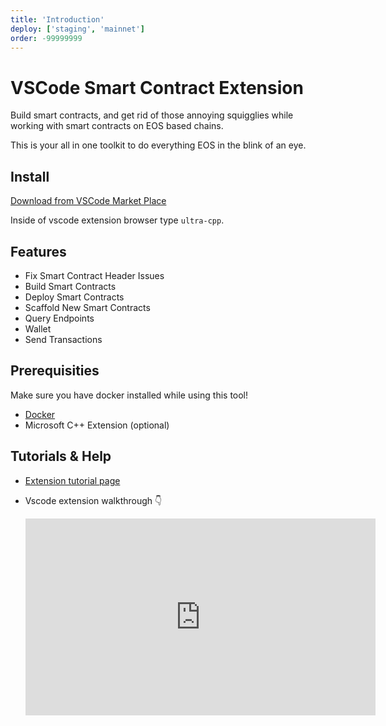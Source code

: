 ```yaml
---
title: 'Introduction'
deploy: ['staging', 'mainnet']
order: -99999999
---
```


# VSCode Smart Contract Extension

Build smart contracts, and get rid of those annoying squigglies while working with smart contracts on EOS based chains.

This is your all in one toolkit to do everything EOS in the blink of an eye.

## Install

[Download from VSCode Market Place](https://marketplace.visualstudio.com/items?itemName=ultraio.ultra-cpp)

Inside of vscode extension browser type `ultra-cpp`.

## Features

* Fix Smart Contract Header Issues
* Build Smart Contracts
* Deploy Smart Contracts
* Scaffold New Smart Contracts
* Query Endpoints
* Wallet
* Send Transactions

## Prerequisities

Make sure you have docker installed while using this tool!

* [Docker](https://docs.docker.com/engine/install/)
* Microsoft C++ Extension (optional)

## Tutorials & Help

* [Extension tutorial page](../../guides/Smart%20Contracts/3.compile.md)

* Vscode extension walkthrough 👇
  <iframe width="560" height="315" src="https://www.youtube.com/embed/88dOlL6nwWE" title="YouTube video player" frameborder="0" allow="accelerometer; autoplay; clipboard-write; encrypted-media; gyroscope; picture-in-picture; web-share" allowfullscreen></iframe>